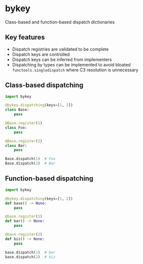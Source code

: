 # bykey
Class-based and function-based dispatch dictionaries

## Key features
- Dispatch registries are validated to be complete
- Dispatch keys are controlled
- Dispatch keys can be inferred from implementers
- Dispatching by types can be implemented to avoid bloated `functools.singledispatch` where C3 resolution is unnecessary

## Class-based dispatching
```py
import bykey

@bykey.dispatching(keys=[1, 2])
class Base:
    pass

@Base.register(1)
class Foo:
    pass

@Base.register(2)
class Bar:
    pass

Base.dispatch(1)  # Foo
Base.dispatch(2)  # Bar
```

## Function-based dispatching
```py
import bykey

@bykey.dispatching(keys=[1, 2])
def base() -> None:
    pass

@base.register(1)
def bar() -> None:
    pass

@base.register(2)
def biz() -> None:
    pass

base.dispatch(1)  # bar
base.dispatch(2)  # biz
```




